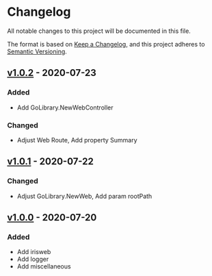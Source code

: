 # Changelog

All notable changes to this project will be documented in this file.

The format is based on [Keep a Changelog](https://keepachangelog.com/en/1.0.0/),
and this project adheres to [Semantic Versioning](https://semver.org/spec/v2.0.0.html).

## [v1.0.2] - 2020-07-23

### Added

- Add GoLibrary.NewWebController

### Changed

- Adjust Web Route, Add property Summary

## [v1.0.1] - 2020-07-22

### Changed

- Adjust GoLibrary.NewWeb, Add param rootPath

## [v1.0.0] - 2020-07-20

### Added

- Add irisweb
- Add logger
- Add miscellaneous

[v1.0.2]: https://github.com/CloudChen2018/golib-definitions/archive/v1.0.2.zip
[v1.0.1]: https://github.com/CloudChen2018/golib-definitions/archive/v1.0.1.zip
[v1.0.0]: https://github.com/CloudChen2018/golib-definitions/archive/v1.0.0.zip